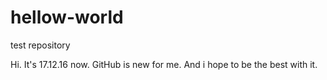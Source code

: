 # hellow-world
test repository

Hi. It's 17.12.16 now. 
GitHub is new for me. And i hope to be the best with it.
